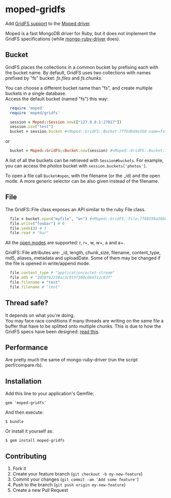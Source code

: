 # moped-gridfs

Add [GridFS support](http://docs.mongodb.org/manual/core/gridfs) to the [Moped driver](https://github.com/mongoid/moped).

Moped is a fast MongoDB driver for Ruby,
but it does not implement the GridFS specifications
(while [mongo-ruby-driver](https://github.com/mongodb/mongo-ruby-driver) does).

## Bucket

GridFS places the collections in a common bucket by prefixing each with the bucket name.
By default, GridFS uses two collections with names prefixed by "fs" bucket: _fs.files_ and _fs.chunks_.

You can choose a different bucket name than "fs", and create multiple buckets in a single database.  
Access the default bucket (named "fs") this way:

```ruby
  require 'moped'
  require 'moped/gridfs'

  session = Moped::Session.new(["127.0.0.1:27017"])
  session.use("test")
  bucket = session.bucket #<Moped::GridFS::Bucket:7ffbdbd4e160 name=fs>
```
or
```ruby
  bucket = Moped::GridFS::Bucket.new(session) #<Moped::GridFS::Bucket:7fc06db72c00 name=fs>
```

A list of all the buckets can be retrieved with `Session#buckets`.
For example, you can access the _photos_ bucket with `session.buckets['photos']`.

To open a file call `Bucket#open`, with the filename (or the _id) and the open mode.
A more generic selector can be also given instead of the filename.

## File

The GridFS::File class exposes an API similar to the ruby File class.

```ruby
  file = bucket.open("myfile", "w+") #<Moped::GridFS::File:7f88599a58b0 bucket=fs _id=539c532ddb13a973ed000001 mode=w+ filename=myfile length=0>
  file.write("foobar") # 6
  file.seek(3) # 3
  file.read # "bar"
```

All the [open modes](http://www.ruby-doc.org/core-2.1.2/IO.html#method-c-new-label-IO+Open+Mode) are supported:
r, r+, w, w+, a and a+.

GridFS::File attributes are: _id, length, chunk_size, filename, content_type, md5, aliases, metadata and uploadDate.
Some of them may be changed if the file is opened in write/append mode.

```ruby
  file.content_type # "application/octet-stream"
  file.md5 # "3858f62230ac3c915f300c664312c63f"
  file.filename = "test"
  file.filename # "test"
```

## Thread safe?
It depends on what you're doing.  
You may face race conditions if many threads are writing on the same file a buffer that have to be splitted onto multiple chunks. This is due to how the GridFS specs have been designed: [read this](https://jira.mongodb.org/browse/NODE-157).

## Performance

Are pretty much the same of mongo-ruby-driver (run the script perf/compare.rb).


## Installation

Add this line to your application's Gemfile:

    gem 'moped-gridfs'

And then execute:

    $ bundle

Or install it yourself as:

    $ gem install moped-gridfs


## Contributing

1. Fork it
2. Create your feature branch (`git checkout -b my-new-feature`)
3. Commit your changes (`git commit -am 'Add some feature'`)
4. Push to the branch (`git push origin my-new-feature`)
5. Create a new Pull Request
